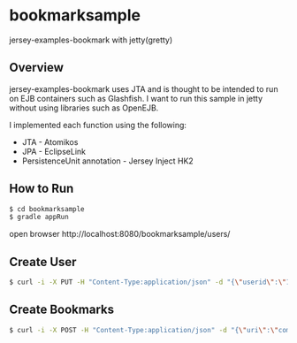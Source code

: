 # bookmarksample
jersey-examples-bookmark with jetty(gretty)

## Overview
jersey-examples-bookmark uses JTA and is thought to be intended to run on EJB containers such as Glashfish.
I want to run this sample in jetty without using libraries such as OpenEJB.

I implemented each function using the following:
* JTA - Atomikos
* JPA - EclipseLink
* PersistenceUnit annotation - Jersey Inject HK2

## How to Run

```sh
$ cd bookmarksample
$ gradle appRun
```
open browser http://localhost:8080/bookmarksample/users/

## Create User

```sh
$ curl -i -X PUT -H "Content-Type:application/json" -d "{\"userid\":\"1\",\"username\":\"tm000\",\"password\":\"abcdef\",\"email\":\"tm000@email.com\"}" http://localhost:8080/bookmarksample/users/1
```

## Create Bookmarks

```sh
$ curl -i -X POST -H "Content-Type:application/json" -d "{\"uri\":\"company\",\"updated\":\"2024-10-17T01:23:45\",\"ldesc\":\"1\",\"sdesc\":\"2\"}" http://localhost:8080/bookmarksample/users/1/bookmarks
```